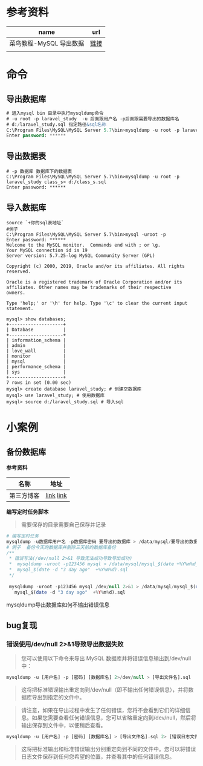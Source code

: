









# 参考资料

| name                    | url                                                          |
| ----------------------- | ------------------------------------------------------------ |
| 菜鸟教程-MySQL 导出数据 | [链接](https://www.runoob.com/mysql/mysql-database-export.html) |
|                         |                                                              |

# 命令

## 导出数据库

```sql
# 进入mysql bin 目录中执行mysqldump命令          
# -u root -p laravel_study  -u 后面跟用户名 -p后面跟需要导出的数据库名
# d:/laravel_study.sql 指定路径&sql名称
C:\Program Files\MySQL\MySQL Server 5.7\bin>mysqldump -u root -p laravel_study > d:/laravel_study.sql
Enter password: ******
```

## 导出数据表

```mysql
# -p 数据库 数据库下的数据表
C:\Program Files\MySQL\MySQL Server 5.7\bin>mysqldump -u root -p laravel_study class_s> d:/class_s.sql
Enter password: ******
```

## 导入数据库

```shell
source `+你的sql表地址`
#例子
C:\Program Files\MySQL\MySQL Server 5.7\bin>mysql -uroot -p
Enter password: ******
Welcome to the MySQL monitor.  Commands end with ; or \g.
Your MySQL connection id is 19
Server version: 5.7.25-log MySQL Community Server (GPL)

Copyright (c) 2000, 2019, Oracle and/or its affiliates. All rights reserved.

Oracle is a registered trademark of Oracle Corporation and/or its
affiliates. Other names may be trademarks of their respective
owners.

Type 'help;' or '\h' for help. Type '\c' to clear the current input statement.

mysql> show databases;
+--------------------+
| Database           |
+--------------------+
| information_schema |
| admin              |
| love_wall          |
| monitor            |
| mysql              |
| performance_schema |
| sys                |
+--------------------+
7 rows in set (0.00 sec)
mysql> create database laravel_study; # 创建空数据库
mysql> use laravel_study; # 使用数据库
mysql> source d:/laravel_study.sql # 导入sql
```

#  小案例

## 备份数据库

**参考资料**

| 名称       | 地址                                                         |
| ---------- | ------------------------------------------------------------ |
| 第三方博客 | [link](https://www.shuzhiduo.com/A/Ae5RR3X25Q/)  [link](https://www.jb51.net/article/222493.htm) |

**编写定时任务脚本**

> 需要保存的目录需要自己保存并记录

```php
# 编写定时任务
mysqldump -u数据库用户名 -p数据库密码 要导出的数据库 > /data/mysql/要导出的数据库_$(date +%Y%m%d_%H%M%S).sql >> /dev/null 2>&1
# 例子  备份今天的数据库并删除三天前的数据库备份
/**
 * 错误写法(/dev/null 2>&1 导致无法成功导致导出成功)
 *  mysqldump -uroot -p123456 mysql > /data/mysql/mysql_$(date +%Y%m%d_%H%M%S).sql >> /dev/null 2>&1 && cd /data/mysql/ && rm -rf    
 *  mysql_$(date -d "3 day ago"  +%Y%m%d).sql
 */
 
 mysqldump -uroot -p123456 mysql /dev/null 2>&1 > /data/mysql/mysql_$(date +%Y%m%d_%H%M%S).sql  && cd /data/mysql/ && rm -rf    
   mysql_$(date -d "3 day ago"  +%Y%m%d).sql
```

mysqldump导出数据库如何不输出错误信息



## **bug复现**

### 错误使用/dev/null 2>&1导致导出数据失败

> 您可以使用以下命令来导出 MySQL 数据库并将错误信息输出到/dev/null中：

```sql
mysqldump -u [用户名] -p [密码] [数据库名] 2>/dev/null > [导出文件名].sql
```

> 这将把标准错误输出重定向到/dev/null（即不输出任何错误信息），并将数据库导出到指定的文件中。

> 请注意，如果在导出过程中发生了任何错误，您将不会看到它们的详细信息。如果您需要查看任何错误信息，您可以省略重定向到/dev/null，然后将输出保存到文件中，以便稍后查看。

```sql
mysqldump -u [用户名] -p [密码] [数据库名] > [导出文件名].sql 2> [错误日志文件名].txt
```

> 这将把标准输出和标准错误输出分别重定向到不同的文件中。您可以将错误日志文件保存到任何您希望的位置，并查看其中的任何错误信息。



